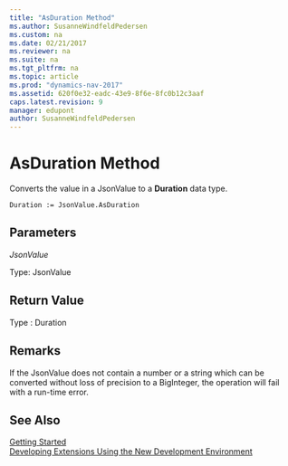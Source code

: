 ```yaml
---
title: "AsDuration Method"
ms.author: SusanneWindfeldPedersen
ms.custom: na
ms.date: 02/21/2017
ms.reviewer: na
ms.suite: na
ms.tgt_pltfrm: na
ms.topic: article
ms.prod: "dynamics-nav-2017"
ms.assetid: 620f0e32-eadc-43e9-8f6e-8fc0b12c3aaf
caps.latest.revision: 9
manager: edupont
author: SusanneWindfeldPedersen
---
```


# AsDuration Method

Converts the value in a JsonValue to a **Duration** data type.

```
Duration := JsonValue.AsDuration
```

## Parameters
*JsonValue*

Type: JsonValue

## Return Value
Type : Duration

## Remarks
If the JsonValue does not contain a number or a string which can be converted without loss of precision to a BigInteger, the operation will fail with a run-time error.

<!-- //TODO:Link to example about custom parsing. -->

## See Also
[Getting Started](newdev-get-started.md)  
[Developing Extensions Using the New Development Environment](newdev-dev-overview.md)
